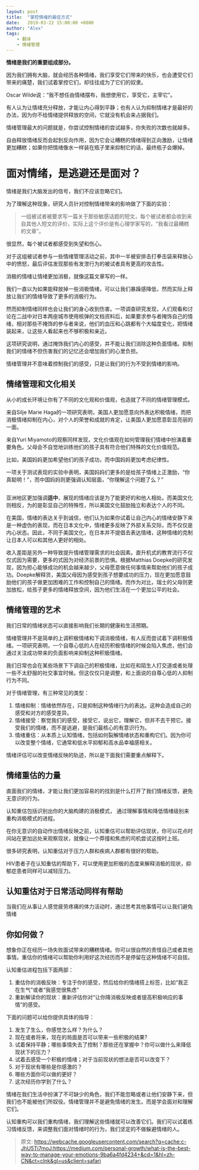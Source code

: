 ```yaml
---
layout: post
title:  "掌控情绪的最佳方式"
date:   2019-03-22 15:00:00 +0800
author: "Alex"
tags: 
    - 翻译
    - 情绪管理
---
```


**情绪是我们的重要组成部分。**

因为我们拥有大脑，就会经历各种情绪，我们享受它们带来的快乐，也会遭受它们带来的痛楚，我们试着掌控它们，却往往成为了它们的奴隶。

Oscar Wilde说：“我不想任由情绪摆布，我想使用它，享受它，主宰它”。

有人认为让情绪充分释放，才能让内心得到平静；也有人认为抑制情绪才是最好的办法，因为你不给情绪提供释放的空间，它就没有机会来占据我们。

情绪管理最大的问题就是，你尝试控制情绪的尝试越多，你失败的次数也就越多。

自由释放情绪反而会起到反向作用，因为它会让糟糕的情绪得到正向激励，让情绪更加糟糕；如果你把情绪像水一样装在瓶子里来抑制它的话，最终瓶子会爆掉。

# 面对情绪，是逃避还是面对？

情绪是我们大脑发出的信号，我们不应该忽略它们。

为了理解这种现象，研究人员针对控制情绪带来的影响做了下面的实验：

> 一组被试者被要求写一篇关于那些敏感话题的短文，每个被试者都会收到来自其他人短文的评价，实际上这个评价是有心理学家写的，“我看过最糟糕的文章”。

很显然，每个被试者都感受到失望和伤心。

对于这组被试者参与一些情绪管理活动之前，其中一半被安排击打拳击袋来释放心中的愤怒，最后评估发现那些有发泄行为的被试者具有更高的攻击性。

消极的情绪让情绪更加消极，就像这篇文章写的一样。

我们一直以为如果能释放掉一些消极情绪，可以让我们暴躁感降低，然而实际上释放让我们的情绪导致了更多的消极行为。

然而抑制情绪同样也会让我们的身心收到伤害。一项调查研究发现，人们观看和讨论在二战中对日本两座城市使用核弹的文档资料后，如果要求参与者掩饰自己的情绪，相对那些不掩饰的参与者来说，他们的血压和心跳都有个大幅度变化，把情绪装起来，让这些人看起来也不够积极和亲近。

这项研究说明，通过掩饰我们内心的感受，并不能让我们消除这种负面情绪。抑制我们的情绪不但伤害我们的记忆还会增加我们的心里负担。

情绪管理并不意味着控制我们的感受，只是让我们的行为不受到情绪的影响。

## 情绪管理和文化相关

从小的成长环境让你有了不同的文化观和价值观，也造就了不同的情绪管理模式。

来自Silje Marie Haga的一项研究表明，美国人更加愿意向外表达积极情绪，而把消极情绪抑制在内心，对个人的荣誉和成就的肯定，让美国人更加愿意彰显亮丽的一面。

来自Yuri Miyamoto的观察同样发现，文化价值观在如何管理我们情绪中扮演着重要角色。父母会不自觉地训练他们的孩子具有符合他们特殊的文化价值规范。

比如，美国妈妈更加希望他们的孩子成功，而中国妈妈更加考虑纪律性。

一项关于测试表现的实验中表明，美国妈妈们更多的是给孩子情绪上正激励，“你真聪明！”，而中国妈妈则更强调认知层面，“你理解这个问题了么？”

## 

亚洲地区更加强调**适中**，展现的情绪应该是为了能更好的和他人相处。而美国文化则相反，为的是彰显自己的特殊性，所以美国文化鼓励独立和表达个人的不同。

在美国，情绪的表达关乎到诚信，他们认为如果你试着让自己内心的情绪安静下来是一种虚伪的表现，而在日本文化中，情绪更多反映了外部关系交际，而不仅仅是内心状态。因此，不同于美国文化，在日本并不提倡去表达情绪，这种情绪的克制让日本人可以和其他人更好的相处。

收入差距是另外一种导致提升情绪管理需求的社会因素。直升机式的教育流行不仅仅式因为需要，更多的式因为对经济前景的恐惧。根据Matthias Doepke的研究发现，因为担心能够成功的机会越来越少，父母愿意做任何事情来帮助他们的孩子成功。Doepke解释货，美国父母因为感受到孩子想要成功的压力，现在更加愿意鼓励他们的孩子做更加困难的工作和控制自己的情绪。而作为对比，瑞士的父母则更加放松，给孩子更多的情绪释放空间，因为他们生活在一个更加公平的社会。

## 情绪管理的艺术

我们日常的情绪状态可以直接影响我们长期的健康和生活预期。

情绪管理并不是简单的上调积极情绪和下调消极情绪，有人反而尝试着下调积极情绪。一项研究表明，一个自尊心低的人在经历积极情绪的时候会陷入焦虑，他们会通过关注成功带来的负面影响来抑制这种积极情绪。

我们日常也会在某些场景下下调自己的积极情绪，比如在和陌生人打交道或者处理一些不太舒服的社交事宜时候。但这仅仅只是调整，和上面说的自尊心低的人抑制行为不同。

对于情绪管理，有三种常见的类型：

1. 情绪抑制：情绪依然存在，只是抑制这种情绪行为的表达。这种会造成自己的感受和对方的感受差异。
2. 情绪接受：察觉我们的感受，接受它，说出它，理解它，但并不去干预它。接受我们的情绪，而不是逃避，是我们最核心的有意识行为。
3. 情绪重估：从本质上认知情绪，包括如何裂解情绪状态和重构它们。因为你可以改变整个情绪，它通常和低水平抑郁和高水品幸福感相关。

情绪评估可以改变情绪反映的轨迹，所以是下面我们需要重点解释下。

## 情绪重估的力量

直面我们的情绪，才能让我们更加容易的的找到是什么打开了我们情绪反馈，避免无意识的行为。

认知重估包括识别出你的大脑构建的消极模式， 通过理解事情和降低情绪级别来重构消极模式的进程。

在你无意识的自动作出情绪反映之前，认知重估可以帮助评估现状，你可以花点时间站在更加远处来观察现状，就像让一个莽撞和焦虑的司机尝试这按时上班。

很多研究表明，认知重估对于压力人群和疾病人群都有很好的帮助。

HIV患者子在认知重估的帮助下，可以使用更加积极的态度来解释消极的现状，抑郁症患者同样可以减轻压力。

## 认知重估对于日常活动同样有帮助

当我们在从事让人感觉疲劳疼痛的体力活动时，通过思考其他事情可以让我们避免情绪

## 你如何做？

想象你正在经历一场失败面试带来的糟糕情绪。你可以很自然的责怪自己或者其他事情。重估你的情绪可以帮助你利用好这次经历而不是停留在这种情绪不可自拔。

认知重估进程包括下面两部：

1. 重估你的消极反映：专注于你的感受，然后给你的情绪搭上标签，比如“我正在生气”或者“我感觉很焦虑”
2. 重新解读你的现状：重新评估你对“让你降消极反映或者提高积极响应的事情”的感受。

下面的问题可以给你提供具体的指导：

1. 发生了生么，你感觉怎么样？为什么？
2. 现在或者将来，现在的局面是否可以带来一些积极的结果?
3. 试着保持平静；哪些事情失去了控制？那些还在掌握中？你可以做什么来降低现状下的压力？
4. 试着去感受一个积极的情绪；对于当前现状的想法是否可以改变下？
5. 对于现状有哪些是你感激的？
6. 哪些方面你可以做的更好？
7. 这次经历你学到了什么？

情绪在我们生活中扮演了不可缺少的角色，我们不能忽略或者让他们安静下来，但我们也不能被他们所奴役。情绪管理并不是避免情绪的发生。而是学会面对和理解它们。

认知重构可以我们重构情绪，我们理解这些情绪就可以改善它们。我们可以试着练习情绪反馈，来调整我们面对情绪时的行为，我们坚定的不做躲避情绪的人。


> 原文: https://webcache.googleusercontent.com/search?q=cache:c-JhU5Ti7moJ:https://medium.com/personal-growth/what-is-the-best-way-to-manage-your-emotions-9ba6a4fd4234+&cd=1&hl=zh-CN&ct=clnk&gl=us&client=safari

